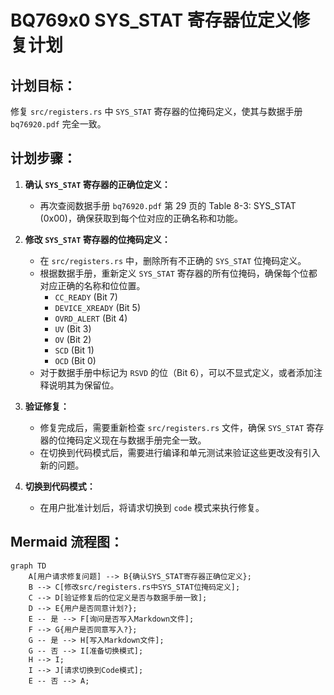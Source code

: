 # BQ769x0 SYS_STAT 寄存器位定义修复计划

## 计划目标：
修复 `src/registers.rs` 中 `SYS_STAT` 寄存器的位掩码定义，使其与数据手册 `bq76920.pdf` 完全一致。

## 计划步骤：

1.  **确认 `SYS_STAT` 寄存器的正确位定义：**
    *   再次查阅数据手册 `bq76920.pdf` 第 29 页的 Table 8-3: SYS_STAT (0x00)，确保获取到每个位对应的正确名称和功能。

2.  **修改 `SYS_STAT` 寄存器的位掩码定义：**
    *   在 `src/registers.rs` 中，删除所有不正确的 `SYS_STAT` 位掩码定义。
    *   根据数据手册，重新定义 `SYS_STAT` 寄存器的所有位掩码，确保每个位都对应正确的名称和位位置。
        *   `CC_READY` (Bit 7)
        *   `DEVICE_XREADY` (Bit 5)
        *   `OVRD_ALERT` (Bit 4)
        *   `UV` (Bit 3)
        *   `OV` (Bit 2)
        *   `SCD` (Bit 1)
        *   `OCD` (Bit 0)
    *   对于数据手册中标记为 `RSVD` 的位（Bit 6），可以不显式定义，或者添加注释说明其为保留位。

3.  **验证修复：**
    *   修复完成后，需要重新检查 `src/registers.rs` 文件，确保 `SYS_STAT` 寄存器的位掩码定义现在与数据手册完全一致。
    *   在切换到代码模式后，需要进行编译和单元测试来验证这些更改没有引入新的问题。

4.  **切换到代码模式：**
    *   在用户批准计划后，将请求切换到 `code` 模式来执行修复。

## Mermaid 流程图：

```mermaid
graph TD
    A[用户请求修复问题] --> B{确认SYS_STAT寄存器正确位定义};
    B --> C[修改src/registers.rs中SYS_STAT位掩码定义];
    C --> D[验证修复后的位定义是否与数据手册一致];
    D --> E{用户是否同意计划?};
    E -- 是 --> F[询问是否写入Markdown文件];
    F --> G{用户是否同意写入?};
    G -- 是 --> H[写入Markdown文件];
    G -- 否 --> I[准备切换模式];
    H --> I;
    I --> J[请求切换到Code模式];
    E -- 否 --> A;